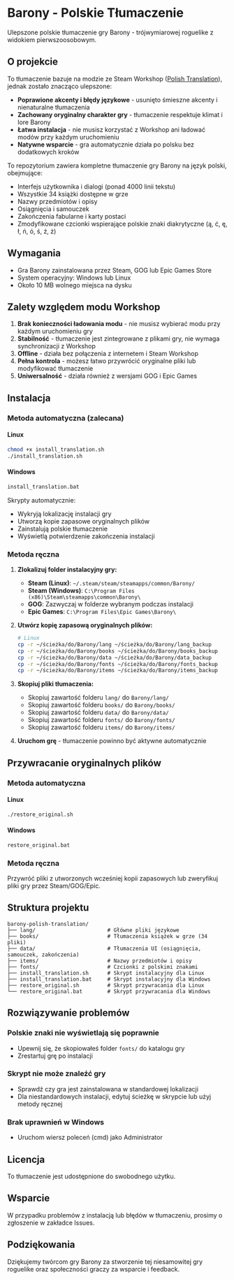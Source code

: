 # Barony - Polskie Tłumaczenie

Ulepszone polskie tłumaczenie gry Barony - trójwymiarowej roguelike z widokiem pierwszoosobowym.

## O projekcie

To tłumaczenie bazuje na modzie ze Steam Workshop ([Polish Translation](https://steamcommunity.com/sharedfiles/filedetails/?id=3078243671)), jednak zostało znacząco ulepszone:
- **Poprawione akcenty i błędy językowe** - usunięto śmieszne akcenty i nienaturalne tłumaczenia
- **Zachowany oryginalny charakter gry** - tłumaczenie respektuje klimat i lore Barony
- **Łatwa instalacja** - nie musisz korzystać z Workshop ani ładować modów przy każdym uruchomieniu
- **Natywne wsparcie** - gra automatycznie działa po polsku bez dodatkowych kroków

To repozytorium zawiera kompletne tłumaczenie gry Barony na język polski, obejmujące:
- Interfejs użytkownika i dialogi (ponad 4000 linii tekstu)
- Wszystkie 34 książki dostępne w grze
- Nazwy przedmiotów i opisy
- Osiągnięcia i samouczek
- Zakończenia fabularne i karty postaci
- Zmodyfikowane czcionki wspierające polskie znaki diakrytyczne (ą, ć, ę, ł, ń, ó, ś, ź, ż)

## Wymagania

- Gra Barony zainstalowana przez Steam, GOG lub Epic Games Store
- System operacyjny: Windows lub Linux
- Około 10 MB wolnego miejsca na dysku

## Zalety względem modu Workshop

1. **Brak konieczności ładowania modu** - nie musisz wybierać modu przy każdym uruchomieniu gry
2. **Stabilność** - tłumaczenie jest zintegrowane z plikami gry, nie wymaga synchronizacji z Workshop
3. **Offline** - działa bez połączenia z internetem i Steam Workshop
4. **Pełna kontrola** - możesz łatwo przywrócić oryginalne pliki lub modyfikować tłumaczenie
5. **Uniwersalność** - działa również z wersjami GOG i Epic Games

## Instalacja

### Metoda automatyczna (zalecana)

#### Linux
```bash
chmod +x install_translation.sh
./install_translation.sh
```

#### Windows
```cmd
install_translation.bat
```

Skrypty automatycznie:
- Wykryją lokalizację instalacji gry
- Utworzą kopie zapasowe oryginalnych plików
- Zainstalują polskie tłumaczenie
- Wyświetlą potwierdzenie zakończenia instalacji

### Metoda ręczna

1. **Zlokalizuj folder instalacyjny gry:**
   - **Steam (Linux)**: `~/.steam/steam/steamapps/common/Barony/`
   - **Steam (Windows)**: `C:\Program Files (x86)\Steam\steamapps\common\Barony\`
   - **GOG**: Zazwyczaj w folderze wybranym podczas instalacji
   - **Epic Games**: `C:\Program Files\Epic Games\Barony\`

2. **Utwórz kopię zapasową oryginalnych plików:**
   ```bash
   # Linux
   cp -r ~/ścieżka/do/Barony/lang ~/ścieżka/do/Barony/lang_backup
   cp -r ~/ścieżka/do/Barony/books ~/ścieżka/do/Barony/books_backup
   cp -r ~/ścieżka/do/Barony/data ~/ścieżka/do/Barony/data_backup
   cp -r ~/ścieżka/do/Barony/fonts ~/ścieżka/do/Barony/fonts_backup
   cp -r ~/ścieżka/do/Barony/items ~/ścieżka/do/Barony/items_backup
   ```

3. **Skopiuj pliki tłumaczenia:**
   - Skopiuj zawartość folderu `lang/` do `Barony/lang/`
   - Skopiuj zawartość folderu `books/` do `Barony/books/`
   - Skopiuj zawartość folderu `data/` do `Barony/data/`
   - Skopiuj zawartość folderu `fonts/` do `Barony/fonts/`
   - Skopiuj zawartość folderu `items/` do `Barony/items/`

4. **Uruchom grę** - tłumaczenie powinno być aktywne automatycznie

## Przywracanie oryginalnych plików

### Metoda automatyczna

#### Linux
```bash
./restore_original.sh
```

#### Windows
```cmd
restore_original.bat
```

### Metoda ręczna

Przywróć pliki z utworzonych wcześniej kopii zapasowych lub zweryfikuj pliki gry przez Steam/GOG/Epic.

## Struktura projektu

```
barony-polish-translation/
├── lang/                       # Główne pliki językowe
├── books/                      # Tłumaczenia książek w grze (34 pliki)
├── data/                       # Tłumaczenia UI (osiągnięcia, samouczek, zakończenia)
├── items/                      # Nazwy przedmiotów i opisy
├── fonts/                      # Czcionki z polskimi znakami
├── install_translation.sh      # Skrypt instalacyjny dla Linux
├── install_translation.bat     # Skrypt instalacyjny dla Windows
├── restore_original.sh         # Skrypt przywracania dla Linux
└── restore_original.bat        # Skrypt przywracania dla Windows
```

## Rozwiązywanie problemów

### Polskie znaki nie wyświetlają się poprawnie
- Upewnij się, że skopiowałeś folder `fonts/` do katalogu gry
- Zrestartuj grę po instalacji

### Skrypt nie może znaleźć gry
- Sprawdź czy gra jest zainstalowana w standardowej lokalizacji
- Dla niestandardowych instalacji, edytuj ścieżkę w skrypcie lub użyj metody ręcznej

### Brak uprawnień w Windows
- Uruchom wiersz poleceń (cmd) jako Administrator

## Licencja

To tłumaczenie jest udostępnione do swobodnego użytku.

## Wsparcie

W przypadku problemów z instalacją lub błędów w tłumaczeniu, prosimy o zgłoszenie w zakładce Issues.

## Podziękowania

Dziękujemy twórcom gry Barony za stworzenie tej niesamowitej gry roguelike oraz społeczności graczy za wsparcie i feedback.